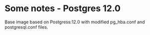 # Some notes - Postgres 12.0

Base image based on Postgress:12.0 with modified pg_hba.conf and postgresql.conf files.
